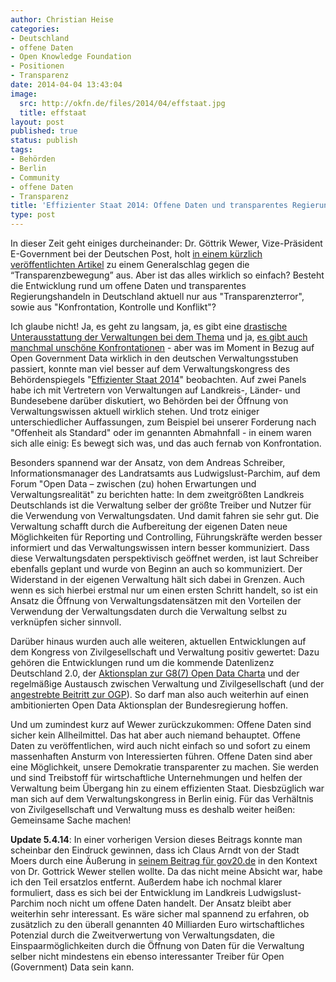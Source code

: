 ```yaml
---
author: Christian Heise
categories:
- Deutschland
- offene Daten
- Open Knowledge Foundation
- Positionen
- Transparenz
date: 2014-04-04 13:43:04
image:
  src: http://okfn.de/files/2014/04/effstaat.jpg
  title: effstaat
layout: post
published: true
status: publish
tags:
- Behörden
- Berlin
- Community
- offene Daten
- Transparenz
title: 'Effizienter Staat 2014: Offene Daten und transparentes Regierungshandeln in der Verwaltungsrealität'
type: post
---
```


In dieser Zeit geht einiges durcheinander: Dr. Göttrik Wewer, Vize-Präsident E-Government bei der Deutschen Post, holt [in einem kürzlich veröffentlichten Artikel](http://www.vum.nomos.de/fileadmin/vum/doc/Aufsatz_VM_14_01.pdf) zu einem Generalschlag gegen die “Transparenzbewegung” aus. Aber ist das alles wirklich so einfach? Besteht die Entwicklung rund um offene Daten und transparentes Regierungshandeln in Deutschland aktuell nur aus "Transparenzterror", sowie aus "Konfrontation, Kontrolle und Konflikt"?

Ich glaube nicht! Ja, es geht zu langsam, ja, es gibt eine [drastische Unterausstattung der Verwaltungen bei dem Thema](http://www.government2020.de/blog/?p=1400) und ja, [es gibt auch manchmal unschöne Konfrontationen](https://fragdenstaat.de/presse/2014-01-21-bmi-mahnt-fragdenstaat-ab/#top) - aber was im Moment in Bezug auf Open Government Data wirklich in den deutschen Verwaltungsstuben passiert, konnte man viel besser auf dem Verwaltungskongress des Behördenspiegels "[Effizienter Staat 2014](http://www.effizienterstaat.eu/Kongress/)" beobachten. Auf zwei Panels habe ich mit Vertretern von Verwaltungen auf Landkreis-, Länder- und Bundesebene darüber diskutiert, wo Behörden bei der Öffnung von Verwaltungswissen aktuell wirklich stehen. Und trotz einiger unterschiedlicher Auffassungen, zum Beispiel bei unserer Forderung nach "Offenheit als Standard" oder im genannten Abmahnfall - in einem waren sich alle einig: Es bewegt sich was, und das auch fernab von Konfrontation. 

Besonders spannend war der Ansatz, von dem Andreas Schreiber, Informationsmanager des Landratsamts aus Ludwigslust-Parchim, auf dem Forum "Open Data – zwischen (zu) hohen Erwartungen und Verwaltungsrealität" zu berichten hatte: In dem zweitgrößten Landkreis Deutschlands ist die Verwaltung selber der größte Treiber und Nutzer für die Verwendung von Verwaltungsdaten. Und damit fahren sie sehr gut. Die Verwaltung schafft durch die Aufbereitung der eigenen Daten neue Möglichkeiten für Reporting und Controlling, Führungskräfte werden besser informiert und das Verwaltungswissen intern besser kommuniziert. Dass diese Verwaltungsdaten perspektivisch geöffnet werden, ist laut Schreiber ebenfalls geplant und wurde von Beginn an auch so kommuniziert. Der Widerstand in der eigenen Verwaltung hält sich dabei in Grenzen. Auch wenn es sich hierbei erstmal nur um einen ersten Schritt handelt, so ist ein Ansatz die Öffnung von Verwaltungsdatensätzen mit den Vorteilen der Verwendung der Verwaltungsdaten durch die Verwaltung selbst zu verknüpfen sicher sinnvoll. 

Darüber hinaus wurden auch alle weiteren, aktuellen Entwicklungen auf dem Kongress von Zivilgesellschaft und Verwaltung positiv gewertet: Dazu gehören die Entwicklungen rund um die kommende Datenlizenz Deutschland 2.0, der [Aktionsplan zur G8(7) Open Data Charta](http://okfn.de/2014/01/empfehlungen-zum-deutschen-aktionsplan-zur-open-data-charta-der-g8/) und der regelmäßige Austausch zwischen Verwaltung und Zivilgesellschaft (und der [angestrebte Beitritt zur OGP](http://opengovpartnership.de/2013/11/open-government-im-koalitionsvertrag/)). So darf man also auch weiterhin auf einen ambitionierten Open Data Aktionsplan der Bundesregierung hoffen.

Und um zumindest kurz auf Wewer zurückzukommen: Offene Daten sind sicher kein Allheilmittel. Das hat aber auch niemand behauptet. Offene Daten zu veröffentlichen, wird auch nicht einfach so und sofort zu einem massenhaften Ansturm von Interessierten führen. Offene Daten sind aber eine Möglichkeit, unsere Demokratie transparenter zu machen. Sie werden und sind Treibstoff für wirtschaftliche Unternehmungen und helfen der Verwaltung beim Übergang hin zu einem effizienten Staat. Diesbzüglich war man sich auf dem Verwaltungskongress in Berlin einig. Für das Verhältnis von Zivilgesellschaft und Verwaltung muss es deshalb weiter heißen: Gemeinsame Sache machen!

**Update 5.4.14**: In einer vorherigen Version dieses Beitrags konnte man scheinbar den Eindruck gewinnen, dass ich Claus Arndt von der Stadt Moers durch eine Äußerung in [seinem Beitrag für gov20.de](http://www.gov20.de/alles-xml-oder-was-fast-ein-jahr-open-data-ein-fazit/) in den Kontext von Dr. Gottrick Wewer stellen wollte. Da das nicht meine Absicht war, habe ich den Teil ersatzlos entfernt. Außerdem habe ich nochmal klarer formuliert, dass es sich bei der Entwicklung im Landkreis Ludwigslust-Parchim noch nicht um offene Daten handelt. Der Ansatz bleibt aber weiterhin sehr interessant. Es wäre sicher mal spannend zu erfahren, ob zusätzlich zu den überall genannten 40 Milliarden Euro wirtschaftliches Potenzial durch die Zweitverwertung von Verwaltungsdaten, die Einspaarmöglichkeiten durch die Öffnung von Daten für die Verwaltung selber nicht mindestens ein ebenso interessanter Treiber für Open (Government) Data sein kann.